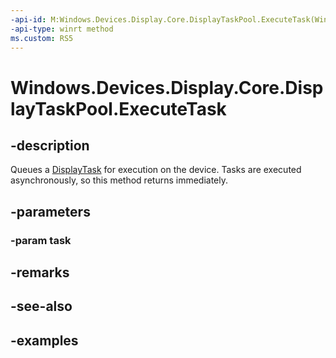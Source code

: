 ```yaml
---
-api-id: M:Windows.Devices.Display.Core.DisplayTaskPool.ExecuteTask(Windows.Devices.Display.Core.DisplayTask)
-api-type: winrt method
ms.custom: RS5
---
```


<!-- Method syntax.
public void DisplayTaskPool.ExecuteTask(DisplayTask task)
-->

# Windows.Devices.Display.Core.DisplayTaskPool.ExecuteTask

## -description
Queues a [DisplayTask](displaytask.md) for execution on the device. Tasks are executed asynchronously, so this method returns immediately.

## -parameters
### -param task

## -remarks

## -see-also

## -examples
